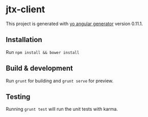# jtx-client

This project is generated with [yo angular generator](https://github.com/yeoman/generator-angular)
version 0.11.1.

## Installation

Run `npm install && bower install`

## Build & development

Run `grunt` for building and `grunt serve` for preview.

## Testing

Running `grunt test` will run the unit tests with karma.
